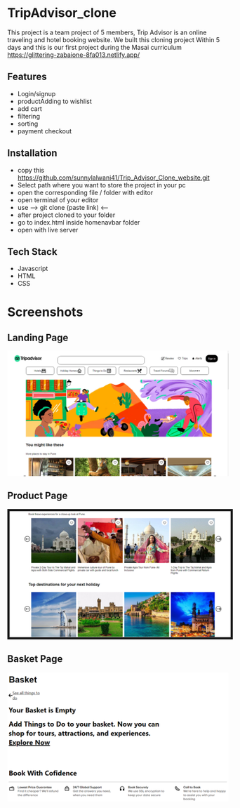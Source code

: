 
# TripAdvisor_clone

This project is a team project of 5 members, Trip Advisor is an online traveling and hotel booking website. We built this cloning project
Within 5 days and this is our first project during the Masai curriculum 
https://glittering-zabaione-8fa013.netlify.app/

## Features

- Login/signup
- productAdding to wishlist
- add cart
- filtering
- sorting
- payment checkout



## Installation

- copy this https://github.com/sunnylalwani41/Trip_Advisor_Clone_website.git
- Select path where you want to store the project in your pc
- open the corresponding file / folder with editor
- open terminal of your editor
- use  --> git clone (paste link) <-- 
- after project cloned to your folder
- go to index.html inside homenavbar folder
- open with live server
    
## Tech Stack

* Javascript
* HTML
* CSS



# Screenshots
## Landing Page
<img src="./WebsiteScreenShot/Trip Advisor_LandingPage.PNG">

## Product Page
<img src="./WebsiteScreenShot/Trip Advisor_Menu.PNG" border="5px solid black">

## Basket Page
<img src="WebsiteScreenShot/Trip Advisor_Basket.PNG">

